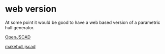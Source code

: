 # web version

At some point it would be good to have a web based version of a parametric hull generator.


[OpenJSCAD](https://www.openjscad.org/)

[makehull.jscad](http://openjscad.org/#https://edzop.github.io/bpyhullgen/js/makehull.jscad)